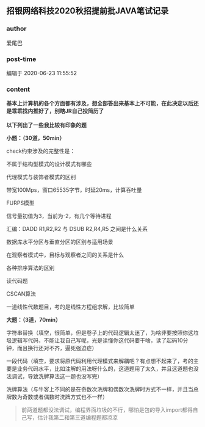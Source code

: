 ## 招银网络科技2020秋招提前批JAVA笔试记录
### author 
爱尾巴
### post-time 

编辑于  2020-06-23 11:55:52
### content 
<div class="post-topic-des nc-post-content">
 <div style="color:#333333;">
  <b>
   基本上计算机的各个方面都有涉及，想全部答出来基本上不可能，在此决定以后还是乖乖找内推好了，别瞎JR自己投简历了
  </b>
 </div>
 <div style="color:#333333;">
  <b>
   <br/>
  </b>
 </div>
 <div style="color:#333333;">
  <b>
   以下列出了一些我比较有印象的题
  </b>
 </div>
 <p style="color:#333333;">
  <span>
   <strong>
    小题：（30道，50min）
   </strong>
  </span>
 </p>
 <p style="color:#333333;">
  <span>
   check约束涉及的完整性是：
  </span>
 </p>
 <p style="color:#333333;">
  <span>
   不属于结构型模式的设计模式有哪些
  </span>
 </p>
 <p style="color:#333333;">
  <span>
   代理模式与装饰者模式的区别
  </span>
 </p>
 <p style="color:#333333;">
  <span>
   带宽100Mps，窗口65535字节，时延20ms，计算吞吐量
  </span>
 </p>
 <p style="color:#333333;">
  <span>
   FURPS模型
  </span>
 </p>
 <p style="color:#333333;">
  <span>
   信号量初值为3，当前为-2，有几个等待进程
  </span>
 </p>
 <p style="color:#333333;">
  <span>
   汇编：DADD R1,R2,R2 与 DSUB R2,R4,R5 之间是什么关系
  </span>
 </p>
 <p style="color:#333333;">
  <span>
   数据库水平分区与垂直分区的区别与适用场景
  </span>
 </p>
 <p style="color:#333333;">
  <span>
   在观察者模式中，目标与观察者之间的关系是什么
  </span>
 </p>
 <p style="color:#333333;">
  <span>
   各种排序算法的区别
  </span>
 </p>
 <p style="color:#333333;">
  <span>
   读代码题
  </span>
 </p>
 <p style="color:#333333;">
  <span>
   CSCAN算法
  </span>
 </p>
 <p style="color:#333333;">
  <span>
   一道线性代数题目，考的是线性方程组求解，比较简单
  </span>
 </p>
 <p style="color:#333333;">
  <span>
   <strong>
    大题：（3道，70min）
   </strong>
  </span>
 </p>
 <p style="color:#333333;">
  <span>
   字符串替换（填空，很简单，但是卷子上的代码逻辑太迷了，为啥非要按照你这垃圾逻辑写代码，不能让我自己写呢，光是读懂你这代码要干啥，读了起码10分钟，而且换行还对不齐，逼死强迫症）
  </span>
 </p>
 <p style="color:#333333;">
  <span>
   一段代码（填空，要求将原代码利用代理模式来解耦吧？有点想不起来了，考的主要是业务代码水平，比如注解的用法呀什么的，这道题用了太久，并且这道题也没法调试，导致洗牌算法这一题也没写完）
  </span>
 </p>
 <p style="color:#333333;">
  <span>
   洗牌算法（与牛客上不同的是在奇数次洗牌和偶数次洗牌时方式不一样，并且当总牌数为奇数或者偶数时洗牌方式也不一样）
  </span>
 </p>
 <blockquote style="color:#777777;">
  <p>
   <span>
    前两道题都没法调试，编程界面垃圾的不行，哪怕是包的导入import都得自己写，估计我第二和第三道编程题都凉凉
   </span>
  </p>
 </blockquote>
</div>
